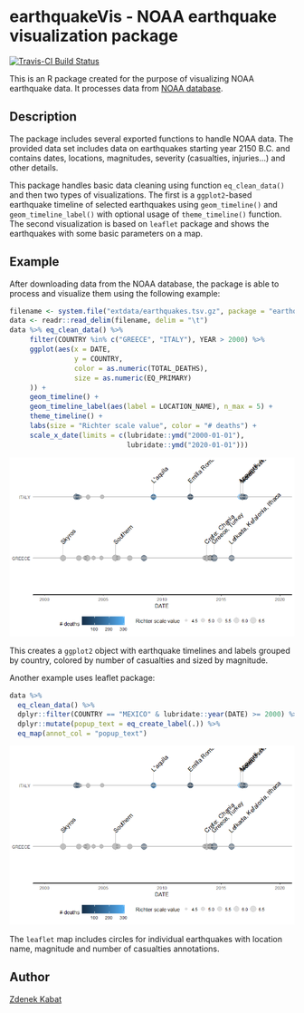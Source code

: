 # earthquakeVis - NOAA earthquake visualization package

[![Travis-CI Build Status](https://travis-ci.org/zkabat/earthquakeVis.svg?branch=master)](https://travis-ci.org/zkabat/earthquakeVis)

This is an R package created for the purpose of visualizing NOAA earthquake data. It processes data from [NOAA database](https://www.ngdc.noaa.gov/nndc/struts/form?t=101650&s=1&d=1). 

## Description

The package includes several exported functions to handle NOAA data. The provided data set includes data on earthquakes starting year 2150 B.C. and contains dates, locations, magnitudes, severity (casualties, injuries...) and other details. 

This package handles basic data cleaning using function `eq_clean_data()` and then two types of visualizations. The first is a `ggplot2`-based earthquake timeline of selected earthquakes using `geom_timeline()` and `geom_timeline_label()` with optional usage of `theme_timeline()` function. The second visualization is based on `leaflet` package and shows the earthquakes with some basic parameters on a map.

## Example

After downloading data from the NOAA database, the package is able to process and visualize them using the following example:

```r
filename <- system.file("extdata/earthquakes.tsv.gz", package = "earthquakeVis")
data <- readr::read_delim(filename, delim = "\t")
data %>% eq_clean_data() %>%
     filter(COUNTRY %in% c("GREECE", "ITALY"), YEAR > 2000) %>%
     ggplot(aes(x = DATE,
                y = COUNTRY,
                color = as.numeric(TOTAL_DEATHS),
                size = as.numeric(EQ_PRIMARY)
     )) +
     geom_timeline() +
     geom_timeline_label(aes(label = LOCATION_NAME), n_max = 5) +
     theme_timeline() +
     labs(size = "Richter scale value", color = "# deaths") + 
     scale_x_date(limits = c(lubridate::ymd("2000-01-01"), 
                             lubridate::ymd("2020-01-01")))
```
![](README-example-1.png)

This creates a `ggplot2` object with earthquake timelines and labels grouped by country, colored by number of casualties and sized by magnitude. 

Another example uses leaflet package:

```r
data %>% 
  eq_clean_data() %>% 
  dplyr::filter(COUNTRY == "MEXICO" & lubridate::year(DATE) >= 2000) %>% 
  dplyr::mutate(popup_text = eq_create_label(.)) %>% 
  eq_map(annot_col = "popup_text")
```

![](README-example-1.png)

The `leaflet` map includes circles for individual earthquakes with location name, magnitude and number of casualties annotations.

## Author

[Zdenek Kabat](https://github.com/zkabat)
